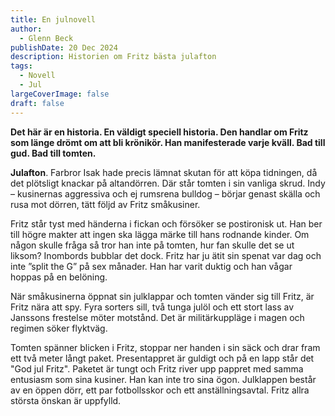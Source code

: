 ```yaml
---
title: En julnovell
author:
  - Glenn Beck
publishDate: 20 Dec 2024
description: Historien om Fritz bästa julafton
tags:
  - Novell
  - Jul
largeCoverImage: false
draft: false
---
```

**Det här är en historia. En väldigt speciell historia. Den handlar om Fritz som länge drömt om att bli krönikör. Han manifesterade varje kväll. Bad till gud. Bad till tomten.** 

**Julafton**. Farbror Isak hade precis lämnat skutan för att köpa tidningen, då det plötsligt knackar på altandörren. Där står tomten i sin vanliga skrud. Indy – kusinernas aggressiva och ej rumsrena bulldog – börjar genast skälla och rusa mot dörren, tätt följd av Fritz småkusiner.

Fritz står tyst med händerna i fickan och försöker se postironisk ut. Han ber till högre makter att ingen ska lägga märke till hans rodnande kinder. Om någon skulle fråga så tror han inte på tomten, hur fan skulle det se ut liksom? Inombords bubblar det dock. Fritz har ju ätit sin spenat var dag och inte ”split the G” på sex månader. Han har varit duktig och han vågar hoppas på en belöning.

När småkusinerna öppnat sin julklappar och tomten vänder sig till Fritz, är Fritz nära att spy. Fyra sorters sill, två tunga julöl och ett stort lass av Janssons frestelse möter motstånd. Det är militärkuppläge i magen och regimen söker flyktväg.

Tomten spänner blicken i Fritz, stoppar ner handen i sin säck och drar fram ett två meter långt paket. Presentappret är guldigt och på en lapp står det "God jul Fritz". Paketet är tungt och Fritz river upp pappret med samma entusiasm som sina kusiner. Han kan inte tro sina ögon. Julklappen består av en öppen dörr, ett par fotbollsskor och ett anställningsavtal. Fritz allra största önskan är uppfylld.
